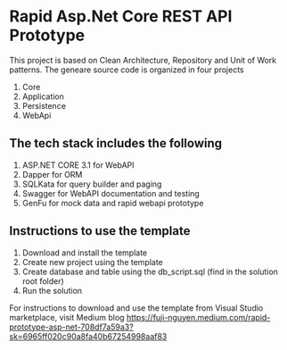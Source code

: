 # Rapid Asp.Net Core REST API Prototype

This project is based on Clean Architecture, Repository and Unit of Work patterns.  The geneare source code is organized in four projects 

1. Core
2. Application
3. Persistence
4. WebApi

## The tech stack includes the following

1. ASP.NET CORE 3.1 for WebAPI
2. Dapper for ORM
3. SQLKata for query builder and paging
4. Swagger for WebAPI documentation and testing
6. GenFu for mock data and rapid webapi prototype

## Instructions to use the template
1. Download and install the template
2. Create new project using the template
3. Create database and table using the db_script.sql (find in the solution root folder)
4. Run the solution

For instructions to download and use the template from Visual Studio marketplace, visit Medium blog https://fuji-nguyen.medium.com/rapid-prototype-asp-net-708df7a59a3?sk=6965ff020c90a8fa40b67254998aaf83
